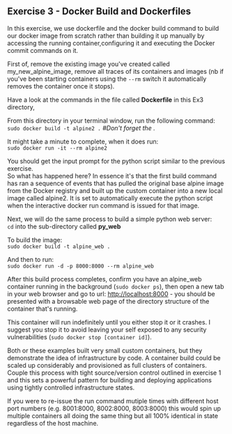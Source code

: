 ## Exercise 3 - Docker Build and Dockerfiles

In this exercise, we use dockerfile and the docker build command to build our docker image from scratch rather than building it up manually by accessing the running container,configuring it and executing the Docker commit commands on it.

First of, remove the existing image you've created called my_new_alpine_image, remove all traces of its containers and images (nb if you've been starting containers using the `--rm` switch it automatically removes the container once it stops).

Have a look at the commands in the file called **Dockerfile** in this Ex3 directory,


From this directory in your terminal window, run the following command:  
`sudo docker build -t alpine2 .`  *#Don't forget the .*

It might take a minute to complete, when it does run:  
`sudo docker run -it --rm alpine2`

You should get the input prompt for the python script similar to the previous exercise.  
So what has happened here? In essence it's that the first build command has ran a sequence of events that has pulled the original base alpine image from the Docker registry and built up the custom container into a new local image called alpine2. It is set to automatically execute the python script when the interactive docker run command is issued for that image.


Next, we will do the same process to build a simple python web server:  
`cd` into the sub-directory called **py_web**

To build the image:  
`sudo docker build -t alpine_web .`

And then to run:  
`sudo docker run -d -p 8000:8000 --rm alpine_web`

After this build process completes, confirm you have an alpine_web container running in the background (`sudo docker ps`), then open a new tab in your web browser and go to url: [http://localhost:8000](http://localhost:8000) - you should be presented with a browsable web page of the directory structure of the container that's running.

This container will run indefinitely until you either stop it or it crashes. I suggest you stop it to avoid leaving your self exposed to any security vulnerabilities (`sudo docker stop [container id]`).

Both or these examples built very small custom containers, but they demonstrate the idea of infrastructure by code. A container build could be scaled up considerably and provisioned as full clusters of containers. Couple this process with tight source/version control outlined in exercise 1 and this sets a powerful pattern for building and deploying applications using tightly controlled infrastructure states.

If you were to re-issue the run command mutiple times with different host port numbers (e.g. 8001:8000, 8002:8000, 8003:8000) this would spin up multiple containers all doing the same thing but all 100% identical in state regardless of the host machine.
